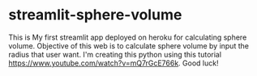 # streamlit-sphere-volume
This is My first streamlit app deployed on heroku for calculating sphere volume.
Objective of this web is to calculate sphere volume by input the radius that user want.
I'm creating this python using this tutorial https://www.youtube.com/watch?v=mQ7rGcE766k.
Good luck!
